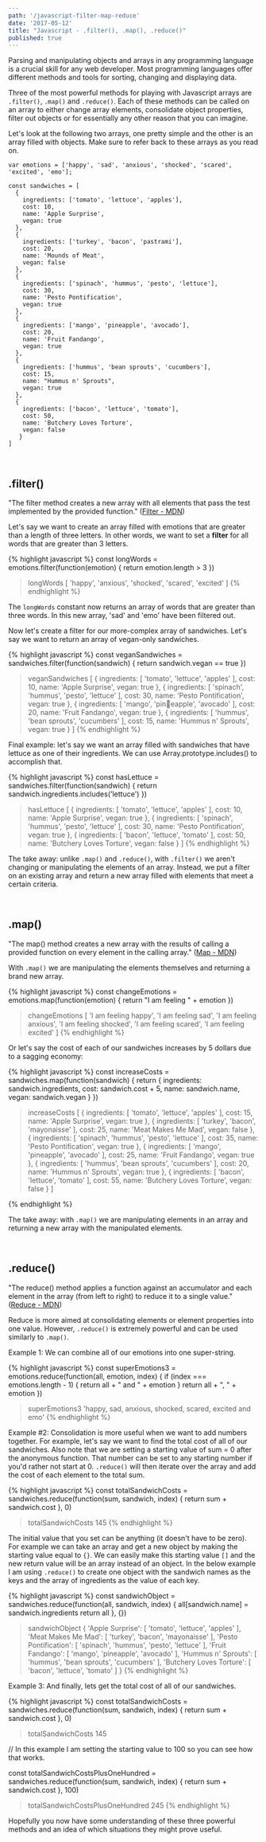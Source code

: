 ```yaml
---
path: '/javascript-filter-map-reduce'
date: '2017-05-12'
title: "Javascript - .filter(), .map(), .reduce()"
published: true
---
```


Parsing and manipulating objects and arrays in any programming language is a crucial skill for any web developer. Most programming languages offer different methods and tools for sorting, changing and displaying data.

Three of the most powerful methods for playing with Javascript arrays are `.filter()`, `.map()` and `.reduce()`. Each of these methods can be called on an array to either change array elements, consolidate object properties, filter out objects or for essentially any other reason that you can imagine.

Let's look at the following two arrays, one pretty simple and the other is an array filled with objects. Make sure to refer back to these arrays as you read on.

```
var emotions = ['happy', 'sad', 'anxious', 'shocked', 'scared', 'excited', 'emo'];

const sandwiches = [
  {
    ingredients: ['tomato', 'lettuce', 'apples'],
    cost: 10,
    name: 'Apple Surprise',
    vegan: true
  },
  {
    ingredients: ['turkey', 'bacon', 'pastrami'],
    cost: 20,
    name: 'Mounds of Meat',
    vegan: false  
  },
  {
    ingredients: ['spinach', 'hummus', 'pesto', 'lettuce'],
    cost: 30,
    name: 'Pesto Pontification',
    vegan: true
  },
  {
    ingredients: ['mango', 'pineapple', 'avocado'],
    cost: 20,
    name: 'Fruit Fandango',
    vegan: true
  },
  {
    ingredients: ['hummus', 'bean sprouts', 'cucumbers'],
    cost: 15,
    name: "Hummus n' Sprouts",
    vegan: true
  },
  {
    ingredients: ['bacon', 'lettuce', 'tomato'],
    cost: 50,
    name: 'Butchery Loves Torture',
    vegan: false
   }
]
```
<br>
<h2>.filter()</h2>

"The filter method creates a new array with all elements that pass the test implemented by the provided function." ([Filter - MDN](https://developer.mozilla.org/en-US/docs/Web/JavaScript/Reference/Global_Objects/Array/filter?v=example))

Let's say we want to create an array filled with emotions that are greater than a length of three letters. In other words, we want to set a **filter** for all words that are greater than 3 letters.

{% highlight javascript %}
const longWords = emotions.filter(function(emotion) {
  return emotion.length > 3
})

>longWords
[ 'happy', 'anxious', 'shocked', 'scared', 'excited' ]
{% endhighlight %}

The `longWords` constant now returns an array of words that are greater than three words. In this new array, 'sad' and 'emo' have been filtered out.

Now let's create a filter for our more-complex array of sandwiches. Let's say we want to return an array of vegan-only sandwiches.

{% highlight javascript %}
const veganSandwiches = sandwiches.filter(function(sandwich) {
  return sandwich.vegan == true
})

> veganSandwiches
[ { ingredients: [ 'tomato', 'lettuce', 'apples' ],
    cost: 10,
    name: 'Apple Surprise',
    vegan: true },
  { ingredients: [ 'spinach', 'hummus', 'pesto', 'lettuce' ],
    cost: 30,
    name: 'Pesto Pontification',
    vegan: true },
  { ingredients: [ 'mango', 'pineapple', 'avocado' ],
    cost: 20,
    name: 'Fruit Fandango',
    vegan: true },
  { ingredients: [ 'hummus', 'bean sprouts', 'cucumbers' ],
    cost: 15,
    name: 'Hummus n\' Sprouts',
    vegan: true } ]
{% endhighlight %}

Final example: let's say we want an array filled with sandwiches that have lettuce as one of their ingredients. We can use Array.prototype.includes() to accomplish that.

{% highlight javascript %}
const hasLettuce = sandwiches.filter(function(sandwich) {
  return sandwich.ingredients.includes('lettuce')
})

> hasLettuce
[ { ingredients: [ 'tomato', 'lettuce', 'apples' ],
    cost: 10,
    name: 'Apple Surprise',
    vegan: true },
  { ingredients: [ 'spinach', 'hummus', 'pesto', 'lettuce' ],
    cost: 30,
    name: 'Pesto Pontification',
    vegan: true },
  { ingredients: [ 'bacon', 'lettuce', 'tomato' ],
    cost: 50,
    name: 'Butchery Loves Torture',
    vegan: false } ]
{% endhighlight %}

The take away: unlike `.map()` and `.reduce()`, with `.filter()` we aren't changing or manipulating the elements of an array. Instead, we put a filter on an existing array and return a new array filled with elements that meet a certain criteria.

<br>
<h2>.map()</h2>

"The map() method creates a new array with the results of calling a provided function on every element in the calling array." ([Map - MDN](https://developer.mozilla.org/en-US/docs/Web/JavaScript/Reference/Global_Objects/Array/map?v=example))

With `.map()` we are manipulating the elements themselves and returning a brand new array.

{% highlight javascript %}
const changeEmotions = emotions.map(function(emotion) {
  return "I am feeling " + emotion
})

> changeEmotions
[ 'I am feeling happy',
  'I am feeling sad',
  'I am feeling anxious',
  'I am feeling shocked',
  'I am feeling scared',
  'I am feeling excited' ]
{% endhighlight %}

Or let's say the cost of each of our sandwiches increases by 5 dollars due to a sagging economy:

{% highlight javascript %}
const increaseCosts = sandwiches.map(function(sandwich) {
  return {
    ingredients: sandwich.ingredients,
    cost: sandwich.cost + 5,
    name: sandwich.name,
    vegan: sandwich.vegan
  }
})

> increaseCosts
[ { ingredients: [ 'tomato', 'lettuce', 'apples' ],
    cost: 15,
    name: 'Apple Surprise',
    vegan: true },
  { ingredients: [ 'turkey', 'bacon', 'mayonaisse' ],
    cost: 25,
    name: 'Meat Makes Me Mad',
    vegan: false },
  { ingredients: [ 'spinach', 'hummus', 'pesto', 'lettuce' ],
    cost: 35,
    name: 'Pesto Pontification',
    vegan: true },
  { ingredients: [ 'mango', 'pineapple', 'avocado' ],
    cost: 25,
    name: 'Fruit Fandango',
    vegan: true },
  { ingredients: [ 'hummus', 'bean sprouts', 'cucumbers' ],
    cost: 20,
    name: 'Hummus n\' Sprouts',
    vegan: true },
  { ingredients: [ 'bacon', 'lettuce', 'tomato' ],
    cost: 55,
    name: 'Butchery Loves Torture',
    vegan: false } ]

{% endhighlight %}

The take away: with `.map()` we are manipulating elements in an array and returning a new array with the manipulated elements.

<br>
<h2>.reduce()</h2>

"The reduce() method applies a function against an accumulator and each element in the array (from left to right) to reduce it to a single value." ([Reduce - MDN](https://developer.mozilla.org/en-US/docs/Web/JavaScript/Reference/Global_Objects/Array/Reduce?v=example))

Reduce is more aimed at consolidating elements or element properties into one value. However, `.reduce()` is extremely powerful and can be used similarly to `.map()`.

Example 1: We can combine all of our emotions into one super-string.

{% highlight javascript %}
const superEmotions3 = emotions.reduce(function(all, emotion, index) {
  if (index === emotions.length - 1) {
    return all + " and " + emotion
  }
  return all + ", " + emotion
})

> superEmotions3
'happy, sad, anxious, shocked, scared, excited and emo'
{% endhighlight %}

Example #2: Consolidation is more useful when we want to add numbers together. For example, let's say we want to find the total cost of all of our sandwiches. Also note that we are setting a starting value of sum = 0 after the anonymous function. That number can be set to any starting number if you'd rather not start at 0. `.reduce()` will then iterate over the array and add the cost of each element to the total sum.

{% highlight javascript %}
const totalSandwichCosts = sandwiches.reduce(function(sum, sandwich, index) {
  return sum + sandwich.cost
}, 0)

> totalSandwichCosts
145
{% endhighlight %}

The initial value that you set can be anything (it doesn't have to be zero). For example we can take an array and get a new object by making the starting value equal to `{}`. We can easily make this starting value `[]` and the new return value will be an array instead of an object. In the below example I am using `.reduce()` to create one object with the sandwich names as the keys and the array of ingredients as the value of each key.

{% highlight javascript %}
const sandwichObject = sandwiches.reduce(function(all, sandwich, index) {
  all[sandwich.name] = sandwich.ingredients
  return all
}, {})

> sandwichObject
{ 'Apple Surprise': [ 'tomato', 'lettuce', 'apples' ],
  'Meat Makes Me Mad': [ 'turkey', 'bacon', 'mayonaisse' ],
  'Pesto Pontification': [ 'spinach', 'hummus', 'pesto', 'lettuce' ],
  'Fruit Fandango': [ 'mango', 'pineapple', 'avocado' ],
  'Hummus n\' Sprouts': [ 'hummus', 'bean sprouts', 'cucumbers' ],
  'Butchery Loves Torture': [ 'bacon', 'lettuce', 'tomato' ] }
{% endhighlight %}

Example 3: And finally, lets get the total cost of all of our sandwiches.

{% highlight javascript %}
const totalSandwichCosts = sandwiches.reduce(function(sum, sandwich, index) {
  return sum + sandwich.cost
}, 0)

> totalSandwichCosts
145

// In this example I am setting the starting value to 100 so you can see how that works.

const totalSandwichCostsPlusOneHundred = sandwiches.reduce(function(sum, sandwich, index) {
  return sum + sandwich.cost
}, 100)

> totalSandwichCostsPlusOneHundred
245
{% endhighlight %}

Hopefully you now have some understanding of these three powerful methods and an idea of which situations they might prove useful.
